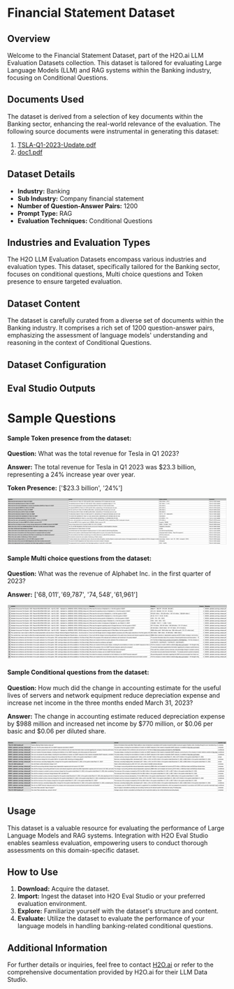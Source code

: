 # Financial Statement Dataset

## Overview
Welcome to the Financial Statement Dataset, part of the H2O.ai LLM Evaluation Datasets collection. This dataset is tailored for evaluating Large Language Models (LLM) and RAG systems within the Banking industry, focusing on Conditional Questions.

## Documents Used
The dataset is derived from a selection of key documents within the Banking sector, enhancing the real-world relevance of the evaluation. The following source documents were instrumental in generating this dataset:
1. [TSLA-Q1-2023-Update.pdf](https://github.com/h2oai/h2o-evals/blob/main/catalog/financial_statement_eval/used_documents/TSLA-Q1-2023-Update.pdf)
2. [doc1.pdf](https://github.com/h2oai/h2o-evals/blob/main/catalog/financial_statement_eval/used_documents/doc1.pdf)

## Dataset Details
- **Industry:** Banking
- **Sub Industry:** Company financial statement
- **Number of Question-Answer Pairs:** 1200
- **Prompt Type:** RAG
- **Evaluation Techniques:** Conditional Questions

## Industries and Evaluation Types
The H2O LLM Evaluation Datasets encompass various industries and evaluation types. This dataset, specifically tailored for the Banking sector, focuses on conditional questions, Multi choice questions and Token presence to ensure targeted evaluation.

## Dataset Content
The dataset is carefully curated from a diverse set of documents within the Banking industry. It comprises a rich set of 1200 question-answer pairs, emphasizing the assessment of language models' understanding and reasoning in the context of Conditional Questions.

## Dataset Configuration

## Eval Studio Outputs

# Sample Questions

#### Sample Token presence from the dataset:

**Question:** What was the total revenue for Tesla in Q1 2023?

**Answer:** The total revenue for Tesla in Q1 2023 was $23.3 billion, representing a 24% increase year over year.

**Token Presence:** ['$23.3 billion', '24%']

![token_presence_image](https://github.com/h2oai/h2o-evals/blob/main/catalog/financial_statement_eval/screenshots/tokens_present.png)

#### Sample Multi choice questions from the dataset:

**Question:** What was the revenue of Alphabet Inc. in the first quarter of 2023?

**Answer:** ['$68,011', '$69,787', '$74,548', '$61,961']

![multi_choice_question_image](https://github.com/h2oai/h2o-evals/blob/main/catalog/financial_statement_eval/screenshots/multi_choice.png)

#### Sample Conditional questions from the dataset:

**Question:** How much did the change in accounting estimate for the useful lives of servers and network equipment reduce depreciation expense and increase net income in the three months ended March 31, 2023?

**Answer:** The change in accounting estimate reduced depreciation expense by $988 million and increased net income by $770 million, or $0.06 per basic and $0.06 per diluted share.

![conditional_question_image](https://github.com/h2oai/h2o-evals/blob/main/catalog/financial_statement_eval/screenshots/question_type.png)

## Usage

This dataset is a valuable resource for evaluating the performance of Large Language Models and RAG systems. Integration with H2O Eval Studio enables seamless evaluation, empowering users to conduct thorough assessments on this domain-specific dataset.

## How to Use

1. **Download:** Acquire the dataset.
2. **Import:** Ingest the dataset into H2O Eval Studio or your preferred evaluation environment.
3. **Explore:** Familiarize yourself with the dataset's structure and content.
4. **Evaluate:** Utilize the dataset to evaluate the performance of your language models in handling banking-related conditional questions.

## Additional Information

For further details or inquiries, feel free to contact [H2O.ai](https://www.h2o.ai/) or refer to the comprehensive documentation provided by H2O.ai for their LLM Data Studio.

